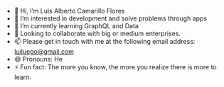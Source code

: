 - 👋 Hi, I’m Luis Alberto Camarillo Flores
- 👀 I’m interested in development and solve problems through apps
- 🌱 I’m currently learning GraphQL and Data 
- 💞️ Looking to collaborate with big or medium enterprises. 
- 📫 Please get in touch with me at the following email address: luiluego@gmail.com
- 😄 Pronouns: He
- ⚡ Fun fact: The more you know, the more you realize there is more to learn.
